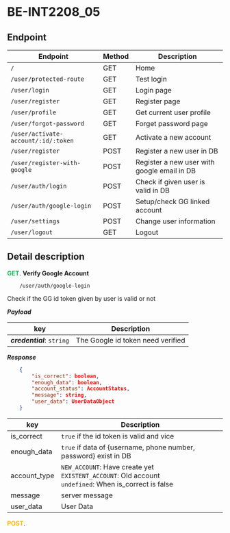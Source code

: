 # BE-INT2208_05

## Endpoint

| Endpoint                            | Method | Description                                 |
| ----------------------------------- | ------ | ------------------------------------------- |
| `/`                                 | GET    | Home                                        |
| `/user/protected-route`             | GET    | Test login                                  |
| `/user/login`                       | GET    | Login page                                  |
| `/user/register`                    | GET    | Register page                               |
| `/user/profile`                     | GET    | Get current user profile                    |
| `/user/forgot-password`             | GET    | Forget password page                        |
| `/user/activate-account/:id/:token` | GET    | Activate a new account                      |
| `/user/register`                    | POST   | Register a new user in DB                   |
| `/user/register-with-google`        | POST   | Register a new user with google email in DB |
| `/user/auth/login`                  | POST   | Check if given user is valid in DB          |
| `/user/auth/google-login`           | POST   | Setup/check GG linked account               |
| `/user/settings`                    | POST   | Change user information                     |
| `/user/logout`                      | GET    | Logout                                      |

## Detail description

<span style="color:#0cbb52; font-weight:700">GET</span>. **Verify Google Account**

```
    /user/auth/google-login
```

Check if the GG id token given by user is valid or not

**_Payload_**

| key                        | Description                       |
| -------------------------- | --------------------------------- |
| **_credential_**: `string` | The Google id token need verified |

**_Response_**

```json
    {
        "is_correct": boolean,
        "enough_data": boolean,
        "account_status": AccountStatus,
        "message": string,
        "user_data": UserDataObject
    }
```

| key          | Description                                                                                                       |
| ------------ | ----------------------------------------------------------------------------------------------------------------- |
| is_correct   | `true` if the id token is valid and vice                                                                          |
| enough_data  | `true` if data of {username, phone number, password} exist in DB                                                  |
| account_type | `NEW_ACCOUNT`: Have create yet <br />`EXISTENT_ACCOUNT`: Old account <br /> `undefined`: When is_correct is false |
| message      | server message                                                                                                    |
| user_data    | User Data                                                                                                         |

<span style="color:#ffb400; font-weight:700">POST</span>.
